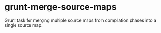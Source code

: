 # grunt-merge-source-maps
Grunt task for merging multiple source maps from compilation phases into a single source map.
